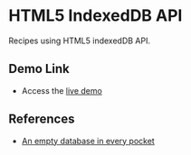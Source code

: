 # HTML5 IndexedDB API

Recipes using HTML5 indexedDB API.

## Demo Link

- Access the [live demo](https://edysegura.github.io/html5-IndexedDB/)

## References

- [An empty database in every pocket](https://www.youtube.com/watch?v=_DuwZSXEwDg)
